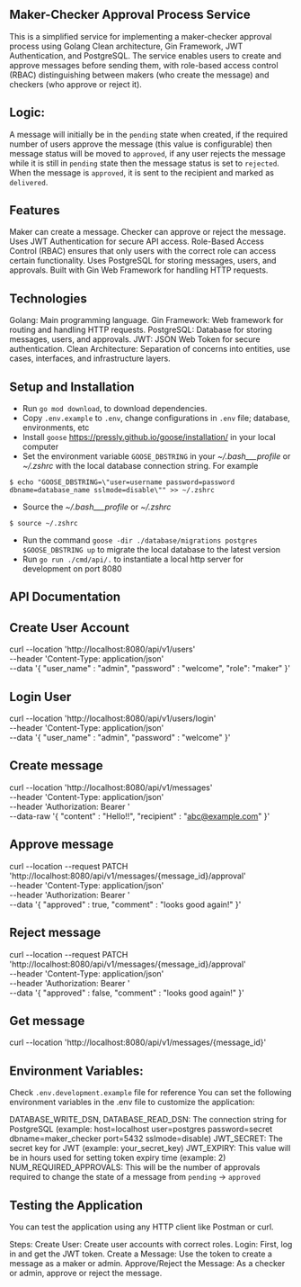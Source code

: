 ## Maker-Checker Approval Process Service
This is a simplified service for implementing a maker-checker approval process using Golang Clean architecture, Gin Framework, JWT Authentication, and PostgreSQL. The service enables users to create and approve messages before sending them, with role-based access control (RBAC) distinguishing between makers (who create the message) and checkers (who approve or reject it).

## Logic:
A message will initially be in the `pending` state when created, if the required number of users approve the message (this value is configurable) then message status will be moved to `approved`, if any user rejects the message while it is still in `pending` state then the message status is set to `rejected`.
When the message is `approved`, it is sent to the recipient and marked as `delivered`.

## Features
Maker can create a message.
Checker can approve or reject the message.
Uses JWT Authentication for secure API access.
Role-Based Access Control (RBAC) ensures that only users with the correct role can access certain functionality.
Uses PostgreSQL for storing messages, users, and approvals.
Built with Gin Web Framework for handling HTTP requests.

## Technologies
Golang: Main programming language.
Gin Framework: Web framework for routing and handling HTTP requests.
PostgreSQL: Database for storing messages, users, and approvals.
JWT: JSON Web Token for secure authentication.
Clean Architecture: Separation of concerns into entities, use cases, interfaces, and infrastructure layers.

## Setup and Installation
- Run `go mod download`, to download dependencies.
- Copy `.env.example` to `.env`, change configurations in `.env` file; database, environments, etc
- Install `goose` https://pressly.github.io/goose/installation/ in your local computer
- Set the environment variable `GOOSE_DBSTRING` in your _~/.bash___profile_ or _~/.zshrc_ with the local database connection string. For example

```
$ echo "GOOSE_DBSTRING=\"user=username password=password dbname=database_name sslmode=disable\"" >> ~/.zshrc
```
- Source the _~/.bash___profile_ or _~/.zshrc_

```
$ source ~/.zshrc
```
- Run the command `goose -dir ./database/migrations postgres $GOOSE_DBSTRING up` to migrate the local database to the latest version
- Run `go run ./cmd/api/.` to instantiate a local http server for development on port 8080

## API Documentation
## Create User Account
curl --location 'http://localhost:8080/api/v1/users' \
--header 'Content-Type: application/json' \
--data '{
    "user_name" : "admin",
    "password" : "welcome",
    "role": "maker"
}'

## Login User
curl --location 'http://localhost:8080/api/v1/users/login' \
--header 'Content-Type: application/json' \
--data '{
   "user_name" : "admin",
    "password" : "welcome"
}'

## Create message
curl --location 'http://localhost:8080/api/v1/messages' \
--header 'Content-Type: application/json' \
--header 'Authorization: Bearer <JWT token>' \
--data-raw '{
    "content" : "Hello!!",
    "recipient" : "abc@example.com"
}'

## Approve message
curl --location --request PATCH 'http://localhost:8080/api/v1/messages/{message_id}/approval' \
--header 'Content-Type: application/json' \
--header 'Authorization: Bearer <JWT token>' \
--data '{
    "approved" : true,
    "comment" : "looks good again!"
}'

## Reject message
curl --location --request PATCH 'http://localhost:8080/api/v1/messages/{message_id}/approval' \
--header 'Content-Type: application/json' \
--header 'Authorization: Bearer <JWT token>' \
--data '{
    "approved" : false,
    "comment" : "looks good again!"
}'

## Get message
curl --location 'http://localhost:8080/api/v1/messages/{message_id}'

## Environment Variables: 
Check `.env.development.example` file for reference
You can set the following environment variables in the .env file to customize the application:

DATABASE_WRITE_DSN, DATABASE_READ_DSN: The connection string for PostgreSQL (example: host=localhost user=postgres password=secret dbname=maker_checker port=5432 sslmode=disable)
JWT_SECRET: The secret key for JWT (example: your_secret_key)
JWT_EXPIRY: This value will be in hours used for setting token expiry time (example: 2)
NUM_REQUIRED_APPROVALS: This will be the number of approvals required to change the state of a message from `pending` -> `approved`

## Testing the Application
You can test the application using any HTTP client like Postman or curl.

Steps:
Create User: Create user accounts with correct roles.
Login: First, log in and get the JWT token.
Create a Message: Use the token to create a message as a maker or admin.
Approve/Reject the Message: As a checker or admin, approve or reject the message.